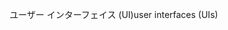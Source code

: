 <span data-ttu-id="08580-101">ユーザー インターフェイス (UI)</span><span class="sxs-lookup"><span data-stu-id="08580-101">user interfaces (UIs)</span></span>